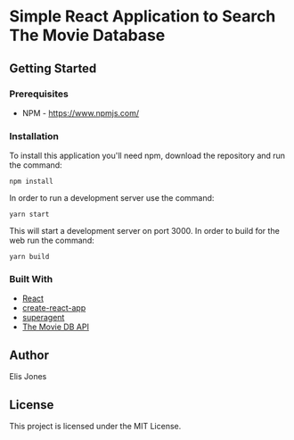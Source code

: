 # Simple React Application to Search The Movie Database

## Getting Started

### Prerequisites

*   NPM - https://www.npmjs.com/

### Installation

To install this application you'll need npm, download the repository and run the command:

`npm install`

In order to run a development server use the command:

`yarn start`

This will start a development server on port 3000. In order to build for the web run the command:

`yarn build`

### Built With

*   [React](https://reactjs.org/)
*   [create-react-app](https://github.com/facebook/create-react-app)
*   [superagent](https://www.npmjs.com/package/superagent)
*   [The Movie DB API](https://www.themoviedb.org/documentation/api)

## Author

Elis Jones

## License

This project is licensed under the MIT License.
